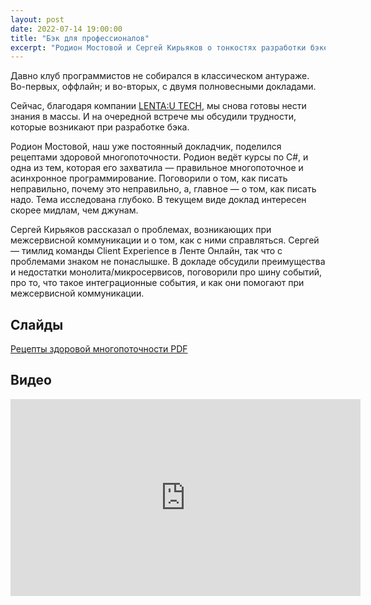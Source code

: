 ```yaml
---
layout: post
date: 2022-07-14 19:00:00
title: "Бэк для профессионалов"
excerpt: "Родион Мостовой и Сергей Кирьяков о тонкостях разработки бэкенда."
---
```


Давно клуб программистов не собирался в классическом антураже. Во-первых, оффлайн; и во-вторых, с двумя полновесными докладами.

Сейчас, благодаря компании [LENTA:U TECH](https://habr.com/ru/company/lenta_utkonos_tech/profile/), мы снова готовы нести знания в массы. И на очередной встрече мы обсудили трудности, которые возникают при разработке бэка.

Родион Мостовой, наш уже постоянный докладчик, поделился рецептами здоровой многопоточности. Родион ведёт курсы по C#, и одна из тем, которая его захватила — правильное многопоточное и асинхронное программирование. Поговорили о том, как писать неправильно, почему это неправильно, а, главное — о том, как писать надо. Тема исследована глубоко. В текущем виде доклад интересен скорее мидлам, чем джунам.

Сергей Кирьяков рассказал о проблемах, возникающих при межсервисной коммуникации и о том, как с ними справляться. Сергей — тимлид команды Client Experience в Ленте Онлайн, так что с проблемами знаком не понаслышке. В докладе обсудили преимущества и недостатки монолита/микросервисов, поговорили про шину событий, про то, что такое интеграционные события, и как они помогают при межсервисной коммуникации.

## Слайды

[Рецепты здоровой многопоточности PDF](/downloads/multithreading-of-healthy-person.pdf)

## Видео

<div class="video">
    <iframe width="560" height="315" src="https://www.youtube.com/embed/MqO1iMVbdOs" title="YouTube video player" frameborder="0" allow="accelerometer; autoplay; clipboard-write; encrypted-media; gyroscope; picture-in-picture" allowfullscreen></iframe>
</div>
